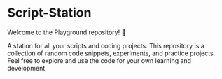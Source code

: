 # Script-Station
Welcome to the Playground repository! 🎉

A station for all your scripts and coding projects. This repository is a collection of random code snippets, experiments, and practice projects. Feel free to explore and use the code for your own learning and development
